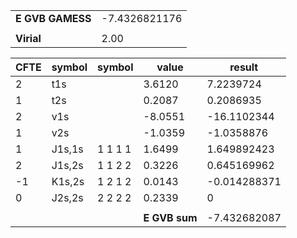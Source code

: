 <div class="grid-wrapper" id="integrals-table-3">

<div id="table1">

|                  |               |
| ---------------- | ------------- |
| **E GVB GAMESS** | -7.4326821176 |
|                  |               |
| **Virial**       | 2.00          |

</div>

<div id="table2">

| CFTE | symbol | symbol  | value         | result       |
| ---- | ------ | ------- | ------------- | ------------ |
| 2    | t1s    |         | 3.6120        | 7.2239724    |
| 1    | t2s    |         | 0.2087        | 0.2086935    |
| 2    | v1s    |         | -8.0551       | -16.1102344  |
| 1    | v2s    |         | -1.0359       | -1.0358876   |
| 1    | J1s,1s | 1 1 1 1 | 1.6499        | 1.649892423  |
| 2    | J1s,2s | 1 1 2 2 | 0.3226        | 0.645169962  |
| -1   | K1s,2s | 1 2 1 2 | 0.0143        | -0.014288371 |
| 0    | J2s,2s | 2 2 2 2 | 0.2339        | 0            |
|      |        |         |               |              |
|      |        |         | **E GVB sum** | -7.432682087 |

</div>

</div>

